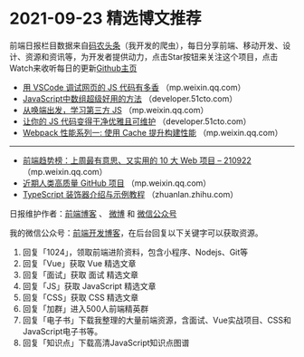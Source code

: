 # 2021-09-23 精选博文推荐

前端日报栏目数据来自[码农头条](https://toutiao.qdkfweb.cn/)（我开发的爬虫），每日分享前端、移动开发、设计、资源和资讯等，为开发者提供动力，点击Star按钮来关注这个项目，点击Watch来收听每日的更新[Github主页](https://github.com/kujian/frontendDaily)
* [用 VSCode 调试网页的 JS 代码有多香](https://mp.weixin.qq.com/s?__biz=Mzg3OTYzMDkzMg==&mid=2247485857&idx=1&sn=329edb0f980b3fdb8e1bb6efda631ba7) （mp.weixin.qq.com）
* [JavaScript中数组超级好用的方法](https://developer.51cto.com/art/202109/683119.htm) （developer.51cto.com）
* [从唤端出发，学习第三方 JS](https://mp.weixin.qq.com/s?__biz=MzI5NjM5NDQxMg==&mid=2247494145&idx=1&sn=2fbbc69a7665e149bf8f2774c7975eaa) （mp.weixin.qq.com）
* [让你的 JS 代码变得干净优雅且可维护](https://developer.51cto.com/art/202109/683052.htm) （developer.51cto.com）
* [Webpack 性能系列一: 使用 Cache 提升构建性能](https://mp.weixin.qq.com/s?__biz=Mzg3OTYwMjcxMA==&mid=2247484661&idx=1&sn=89b351fa5f0fbad6c7271410ff813d9b) （mp.weixin.qq.com）

***
* [前端趋势榜：上周最有意思、又实用的 10 大 Web 项目 &#8211; 210922](https://mp.weixin.qq.com/s?__biz=Mzg2NjI5NDcyOQ==&mid=2247485569&idx=1&sn=30b9056a3f2393b49e9c1f6930cf3ec8) （mp.weixin.qq.com）
* [近期人类高质量 GitHub 项目](https://mp.weixin.qq.com/s/JzAdyHwj4Qg5OqDw0uzKmg) （mp.weixin.qq.com）
* [TypeScript 装饰器介绍与示例教程](https://zhuanlan.zhihu.com/p/412530870?hmsr=toutiao.io&utm_campaign=toutiao.io&utm_medium=toutiao.io&utm_source=toutiao.io) （zhuanlan.zhihu.com）

日报维护作者：[前端博客](https://qdkfweb.cn/) 、 [微博](http://weibo.com/kujian) 和 [微信公众号](https://open.weixin.qq.com/qr/code?username=caibaojian_com)

我的微信公众号：[前端开发博客](https://open.weixin.qq.com/qr/code?username=caibaojian_com)，在后台回复以下关键字可以获取资源。

1. 回复「1024」，领取前端进阶资料，包含小程序、Nodejs、Git等
2. 回复「Vue」获取 Vue 精选文章
3. 回复「面试」获取 面试 精选文章
4. 回复「JS」获取 JavaScript 精选文章
5. 回复「CSS」获取 CSS 精选文章
6. 回复「加群」进入500人前端精英群
7. 回复「电子书」下载我整理的大量前端资源，含面试、Vue实战项目、CSS和JavaScript电子书等。
8. 回复「知识点」下载高清JavaScript知识点图谱